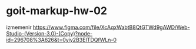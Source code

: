 # goit-markup-hw-02
izmemenir
https://www.figma.com/file/XcAqxWabtB8QtGTWd9gAWD/Web-Studio-(Version-3.0)-(Copy)?node-id=296708%3A626&t=0yiy2B3EITDQfWLn-0
